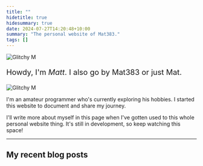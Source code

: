 ```yaml
---
title: ""
hidetitle: true
hidesummary: true
date: 2024-07-27T14:20:48+10:00
summary: "The personal website of Mat383."
tags: []
---
```

<img src="/images/glitchy m.gif" alt="Glitchy M" class="homeimage"/>

<p style="font-size:20px;">Howdy, I'm <em class="green">Matt</em>. I also go by Mat383 or just Mat.</p>

<img src="/images/glitchy m.gif" alt="Glitchy M" class="homeimage2"/>

I'm an amateur programmer who's currently exploring his hobbies. I started this website to document and share my journey.

I'll write more about myself in this page when I've gotten used to this whole personal website thing. It's still in development, so keep watching this space!

---

## My recent blog posts
